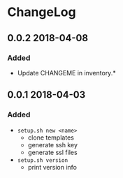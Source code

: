 # ChangeLog


## 0.0.2 2018-04-08

### Added

- Update CHANGEME in inventory.*

## 0.0.1 2018-04-03

### Added

- `setup.sh new <name>`
    - clone templates
    - generate ssh key
    - generate ssl files
- `setup.sh version`
    - print version info
